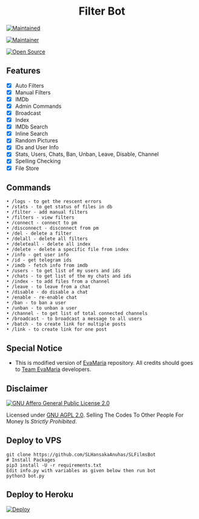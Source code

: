<h1 align="center">
  <b>Filter Bot</b>
</h1>

[![Maintained](https://img.shields.io/badge/Maintained%3F-Yes-green.svg)](https://github.com/SLHansakaAnuhas/SLFilmsBot)

[![Maintainer](https://img.shields.io/badge/Maintainer-Hansaka%20Anuhas-blue.svg)](https://t.me/Hansaka_Anuhas)

[![Open Source](https://badges.frapsoft.com/os/v2/open-source.svg?v=103)](https://github.com/SLHansakaAnuhas/SLFilmsBot)

## Features

- [x] Auto Filters
- [x] Manual Filters
- [x] IMDb
- [x] Admin Commands
- [x] Broadcast
- [x] Index
- [x] IMDb Search
- [x] Inline Search
- [x] Random Pictures
- [x] IDs and User Info
- [x] Stats, Users, Chats, Ban, Unban, Leave, Disable, Channel
- [x] Spelling Checking
- [x] File Store

## Commands
```
• /logs - to get the rescent errors
• /stats - to get status of files in db
• /filter - add manual filters
• /filters - view filters
• /connect - connect to pm
• /disconnect - disconnect from pm
• /del - delete a filter
• /delall - delete all filters
• /deleteall - delete all index
• /delete - delete a specific file from index
• /info - get user info
• /id - get telegram ids
• /imdb - fetch info from imdb
• /users - to get list of my users and ids
• /chats - to get list of the my chats and ids
• /index - to add files from a channel
• /leave - to leave from a chat
• /disable - do disable a chat
• /enable - re-enable chat
• /ban - to ban a user
• /unban - to unban a user
• /channel - to get list of total connected channels
• /broadcast - to broadcast a message to all users
• /batch - to create link for multiple posts
• /link - to create link for one post
```
## Special Notice
- This is modified version of [EvaMaria](https://github.com/EvamariaTG/EvaMaria) repository. All credits should goes to [Team EvaMaria](https://t.me/TeamEvamaria) developers.

## Disclaimer
[![GNU Affero General Public License 2.0](https://www.gnu.org/graphics/agplv3-155x51.png)](https://www.gnu.org/licenses/agpl-3.0.en.html#header)

Licensed under [GNU AGPL 2.0](https://github.com/SLHansakaAnuhas/SLFilmsBot/blob/master/LICENSE). Selling The Codes To Other People For Money Is *Strictly Prohibited*.

## Deploy to VPS
```
git clone https://github.com/SLHansakaAnuhas/SLFilmsBot
# Install Packages
pip3 install -U -r requirements.txt
Edit info.py with variables as given below then run bot
python3 bot.py
```

## Deploy to Heroku

[![Deploy](https://www.herokucdn.com/deploy/button.svg)](https://heroku.com/deploy?template=https://github.com/SLHansakaAnuhas/SLFilmsBot)
